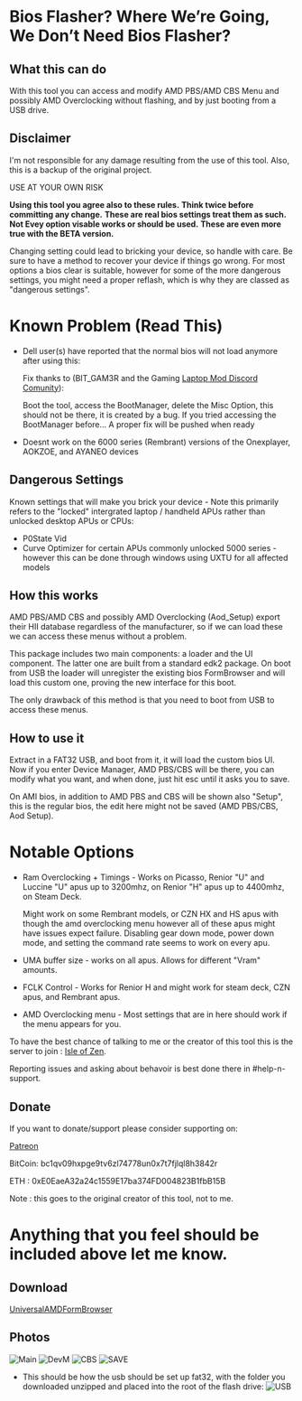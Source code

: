 # Bios Flasher? Where We’re Going, We Don’t Need Bios Flasher?

## What this can do
With this tool you can access and modify AMD PBS/AMD CBS Menu and possibly AMD Overclocking without flashing, and by just booting from a USB drive.


## Disclaimer

I'm not responsible for any damage resulting from the use of this tool. Also, this is a backup of the original project.

USE AT YOUR OWN RISK

 **Using this tool you agree also to these rules.**
 **Think twice before committing any change.**
 **These are real bios settings treat them as such.**
 **Not Evey option visable works or should be used.**
 **These are even more true with the BETA version.**

Changing setting could lead to bricking your device, so handle with care. Be sure to have a method to recover your device if things go wrong. For most options a bios clear is suitable, however for some of the more dangerous settings, you might need a proper reflash, which is why they are classed as "dangerous settings".

# Known Problem (Read This)
* Dell user(s) have reported that the normal bios will not load anymore after using this:

    Fix thanks to (BIT_GAM3R and the Gaming [Laptop Mod Discord Comunity](https://discord.gg/FDgUR5cpCg)):
    
    Boot the tool, access the BootManager, delete the Misc Option, this should not be there, it is created by a bug. If you tried accessing the BootManager before...
    A proper fix will be pushed when ready
    
* Doesnt work on the 6000 series (Rembrant) versions of the Onexplayer, AOKZOE, and AYANEO devices

## Dangerous Settings
Known settings that will make you brick your device - Note this primarily refers to the "locked" intergrated laptop / handheld APUs rather than unlocked desktop APUs or CPUs:
* P0State Vid 
* Curve Optimizer for certain APUs commonly unlocked 5000 series - however this can be done through windows using UXTU for all affected models

## How this works
AMD PBS/AMD CBS and possibly AMD Overclocking (Aod_Setup) export their HII database regardless of the manufacturer, so if we can load these we can access these menus without a problem.

This package includes two main components: a loader and the UI component. The latter one are built from a standard edk2 package.
On boot from USB the loader will unregister the existing bios FormBrowser and will load this custom one, proving the new interface for this boot.

The only drawback of this method is that you need to boot from USB to access these menus.

## How to use it
Extract in a FAT32 USB, and boot from it, it will load the custom bios UI. Now if you enter Device Manager, AMD PBS/CBS will be there, you can modify what you want, and when done, just hit esc until it asks you to save.

On AMI bios, in addition to AMD PBS and CBS will be shown also "Setup", this is the regular bios, the edit here might not be saved (AMD PBS/CBS, Aod Setup).

# Notable Options
* Ram Overclocking + Timings - Works on Picasso, Renior "U" and Luccine "U" apus up to 3200mhz, on Renior "H" apus up to 4400mhz, on Steam Deck.

    Might work on some Rembrant models, or CZN HX and HS apus with though the amd overclocking menu however all of these apus might have issues expect failure.
    Disabling gear down mode, power down mode, and setting the command rate seems to work on every apu.

* UMA buffer size - works on all apus. Allows for different "Vram" amounts.

* FCLK Control - Works for Renior H and might work for steam deck, CZN apus, and Rembrant apus.

* AMD Overclocking menu - Most settings that are in here should work if the menu appears for you.

To have the best chance of talking to me or the creator of this tool this is the server to join : [Isle of Zen](https://discord.gg/isle-of-zen-772105072720871435).

Reporting issues and asking about behavoir is best done there in #help-n-support.

## Donate

If you want to donate/support please consider supporting on:

[Patreon](https://www.patreon.com/SmokelessCPU)

BitCoin: bc1qv09hxpge9tv6zl74778un0x7t7fjlql8h3842r

ETH : 0xE0EaeA32a24c1559E17ba374FD004823B1fbB15B

Note : this goes to the original creator of this tool, not to me.

# Anything that you feel should be included above let me know.

## Download
[UniversalAMDFormBrowser](UniversalAMDFormBrowser.zip)

## Photos
![Main](Photo/Main.jpg)
![DevM](Photo/DevM.jpg)
![CBS](Photo/CBS%20Menu.jpg)
![SAVE](Photo/Save%20Promt.jpg)
* This should be how the usb should be set up fat32, with the folder you downloaded unzipped and placed into the root of the flash drive:
![USB](Photo/USB.png)

